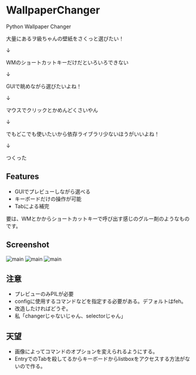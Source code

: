 WallpaperChanger
================

Python Wallpaper Changer

大量にあるヲ級ちゃんの壁紙をさくっと選びたい！

↓

WMのショートカットキーだけだといろいろできない

↓

GUIで眺めながら選びたいよね！

↓

マウスでクリックとかめんどくさいやん

↓

でもどこでも使いたいから依存ライブラリ少ないほうがいいよね！

↓

つくった


## Features
- GUIでプレビューしながら選べる
- キーボードだけの操作が可能
- Tabによる補完


要は、WMとかからショートカットキーで呼び出す感じのグルー剤のようなものです。

## Screenshot
![main](https://raw.github.com/cocu/WallpaperChanger/master/pic/main.jpg)
![main](https://raw.github.com/cocu/WallpaperChanger/master/pic/filtered.jpg)
![main](https://raw.github.com/cocu/WallpaperChanger/master/pic/review.jpg)

## 注意
- プレビューのみPILが必要
- configに使用するコマンドなどを指定する必要がある。デフォルトはfeh。
- 改造したければどうぞ。
- 私「changerじゃないじゃん、selectorじゃん」

## 天望
- 画像によってコマンドのオプションを変えられるようにする。
- EntryでのTabを殺してるからキーボードからlistboxをアクセスする方法がないので作る。